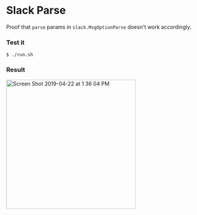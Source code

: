 # Slack Parse

Proof that `parse` params in `slack.MsgOptionParse` doesn't work accordingly.

### Test it

```
$ ./run.sh
```

### Result

<img width="346" alt="Screen Shot 2019-04-22 at 1 36 04 PM" src="https://user-images.githubusercontent.com/2811885/56484992-bc017f00-6504-11e9-9185-12970c89f218.png">
